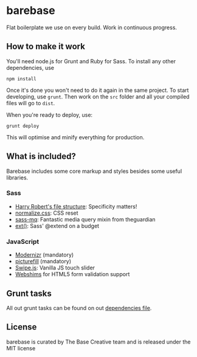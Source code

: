 # barebase
Flat boilerplate we use on every build. Work in continuous progress.

## How to make it work
You'll need node.js for Grunt and Ruby for Sass. To install any other dependencies, use

```
npm install
```

Once it's done you won't need to do it again in the same project. To start developing, use `grunt`.
Then work on the `src` folder and all your compiled files will go to `dist`.

When you're ready to deploy, use: 
```
grunt deploy
```

This will optimise and minify everything for production.


## What is included?
Barebase includes some core markup and styles besides some useful libraries.

### Sass
- [Harry Robert's file structure](http://cssguidelin.es/): Specificity matters!
- [normalize.css](http://necolas.github.io/normalize.css/): CSS reset
- [sass-mq](https://github.com/sass-mq/sass-mq): Fantastic media query mixin from theguardian
- [ext()](http://jaicab.com/ext/): Sass' @extend on a budget

### JavaScript
- [Modernizr](http://modernizr.com/) (mandatory)
- [picturefill](https://github.com/scottjehl/picturefill) (mandatory)
- [Swipe.js](https://github.com/thebird/Swipe): Vanilla JS touch slider
- [Webshims](http://afarkas.github.io/webshim/demos/) for HTML5 form validation support

## Grunt tasks
All out grunt tasks can be found on out [dependencies file](https://github.com/basecreative/barebase/blob/master/package.json).

## License
barebase is curated by The Base Creative team and is released under the MIT license